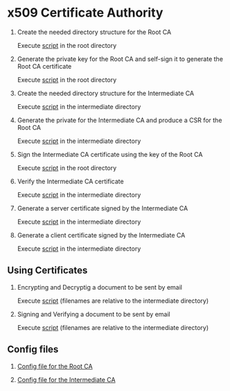 # x509 Certificate Authority #


1. Create the needed directory structure for the Root CA

    Execute [script](setupCA.sh) in the root directory

2. Generate the private key for the Root CA and self-sign it
    to generate the Root CA certificate

    Execute [script](createRootCert.sh) in the root directory

3. Create the needed directory structure for the Intermediate CA

    Execute [script](setupCA.sh) in the intermediate directory

4. Generate the private for the Intermediate CA and produce 
    a CSR for the Root CA

    Execute [script](setupCA.sh) in the intermediate directory

5. Sign the Intermediate CA certificate using the key of the Root CA
    
    Execute [script](signIntermediateCA.sh) in the root directory
    
6. Verify the Intermediate CA certificate

    Execute [script](verifyIntermediate.sh) in the intermediate directory

7. Generate a server certificate signed by the Intermediate CA

    Execute [script](createServer.sh) in the intermediate directory
    
8. Generate a client certificate signed by the Intermediate CA

    Execute [script](createClient.sh) in the intermediate directory
    
## Using Certificates ##

1. Encrypting and Decryptig a document to be sent by email
    
    Execute [script](sMimeEnc.sh) 
             (filenames are relative to the intermediate directory)

2. Signing and Verifying a document to be sent by email

    Execute [script](sMimeSign.sh) 
             (filenames are relative to the intermediate directory)



## Config files ##

1. [Config file for the Root CA](opensslRoot.cnf)

2. [Config file for the Intermediate CA](opensslIntermediate.cnf)

